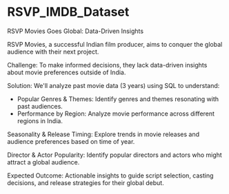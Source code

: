 # RSVP_IMDB_Dataset

RSVP Movies Goes Global: Data-Driven Insights

RSVP Movies, a successful Indian film producer, aims to conquer the global audience with their next project.

Challenge: To make informed decisions, they lack data-driven insights about movie preferences outside of India.

Solution: We'll analyze past movie data (3 years) using SQL to understand:
-  Popular Genres & Themes: Identify genres and themes resonating with past audiences.
-  Performance by Region: Analyze movie performance across different regions in India.

Seasonality & Release Timing: Explore trends in movie releases and audience preferences based on time of year.

Director & Actor Popularity: Identify popular directors and actors who might attract a global audience.

Expected Outcome: Actionable insights to guide script selection, casting decisions, and release strategies for their global debut.
